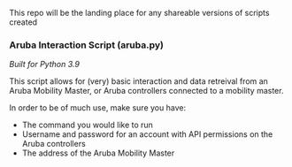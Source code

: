 This repo will be the landing place for any shareable versions of scripts created

### Aruba Interaction Script (aruba.py)
_Built for Python 3.9_

This script allows for (very) basic interaction and data retreival from an Aruba Mobility Master, or Aruba controllers connected to a mobility master.

In order to be of much use, make sure you have:
- The command you would like to run
- Username and password for an account with API permissions on the Aruba controllers
- The address of the Aruba Mobility Master
